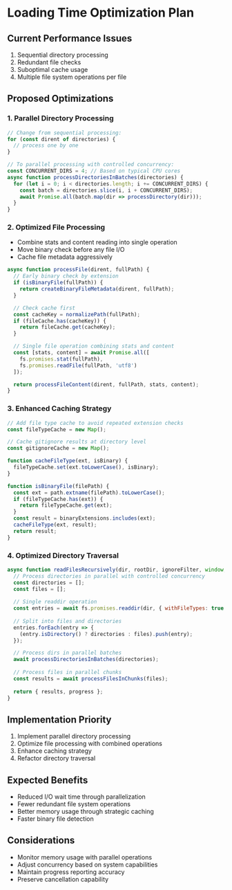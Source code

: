# Loading Time Optimization Plan

## Current Performance Issues
1. Sequential directory processing
2. Redundant file checks
3. Suboptimal cache usage
4. Multiple file system operations per file

## Proposed Optimizations

### 1. Parallel Directory Processing
```js
// Change from sequential processing:
for (const dirent of directories) {
  // process one by one
}

// To parallel processing with controlled concurrency:
const CONCURRENT_DIRS = 4; // Based on typical CPU cores
async function processDirectoriesInBatches(directories) {
  for (let i = 0; i < directories.length; i += CONCURRENT_DIRS) {
    const batch = directories.slice(i, i + CONCURRENT_DIRS);
    await Promise.all(batch.map(dir => processDirectory(dir)));
  }
}
```

### 2. Optimized File Processing
- Combine stats and content reading into single operation
- Move binary check before any file I/O
- Cache file metadata aggressively

```js
async function processFile(dirent, fullPath) {
  // Early binary check by extension
  if (isBinaryFile(fullPath)) {
    return createBinaryFileMetadata(dirent, fullPath);
  }

  // Check cache first
  const cacheKey = normalizePath(fullPath);
  if (fileCache.has(cacheKey)) {
    return fileCache.get(cacheKey);
  }

  // Single file operation combining stats and content
  const [stats, content] = await Promise.all([
    fs.promises.stat(fullPath),
    fs.promises.readFile(fullPath, 'utf8')
  ]);

  return processFileContent(dirent, fullPath, stats, content);
}
```

### 3. Enhanced Caching Strategy
```js
// Add file type cache to avoid repeated extension checks
const fileTypeCache = new Map();

// Cache gitignore results at directory level
const gitignoreCache = new Map();

function cacheFileType(ext, isBinary) {
  fileTypeCache.set(ext.toLowerCase(), isBinary);
}

function isBinaryFile(filePath) {
  const ext = path.extname(filePath).toLowerCase();
  if (fileTypeCache.has(ext)) {
    return fileTypeCache.get(ext);
  }
  const result = binaryExtensions.includes(ext);
  cacheFileType(ext, result);
  return result;
}
```

### 4. Optimized Directory Traversal
```js
async function readFilesRecursively(dir, rootDir, ignoreFilter, window, progress) {
  // Process directories in parallel with controlled concurrency
  const directories = [];
  const files = [];
  
  // Single readdir operation
  const entries = await fs.promises.readdir(dir, { withFileTypes: true });
  
  // Split into files and directories
  entries.forEach(entry => {
    (entry.isDirectory() ? directories : files).push(entry);
  });

  // Process dirs in parallel batches
  await processDirectoriesInBatches(directories);
  
  // Process files in parallel chunks
  const results = await processFilesInChunks(files);
  
  return { results, progress };
}
```

## Implementation Priority
1. Implement parallel directory processing
2. Optimize file processing with combined operations
3. Enhance caching strategy
4. Refactor directory traversal

## Expected Benefits
- Reduced I/O wait time through parallelization
- Fewer redundant file system operations
- Better memory usage through strategic caching
- Faster binary file detection

## Considerations
- Monitor memory usage with parallel operations
- Adjust concurrency based on system capabilities
- Maintain progress reporting accuracy
- Preserve cancellation capability

